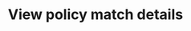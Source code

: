 ---
title: View policy match details
id: view-policy-match-details
description: ''
slug: /view-policy-match-details
keywords: 
 - faq
 - help
pagination_next: null
pagination_prev: null
last_update: 
   date: 02/08/2022
   author: Patricia McPhee
draft: true
displayed_sidebar: secureWorkforceSidebar
---